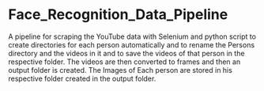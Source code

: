 # Face_Recognition_Data_Pipeline
A pipeline for scraping the YouTube data with Selenium and python script to create directories for each person automatically and to rename the Persons directory and the videos in it and to save the videos of that person in the respective folder. The videos are then converted to frames and then an output folder is created. The Images of Each person are stored in his respective folder created in the output folder. 

